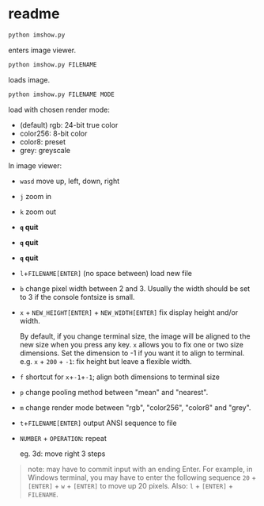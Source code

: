# readme
```python
python imshow.py
```

enters image viewer.

```python
python imshow.py FILENAME
```

loads image.

```python
python imshow.py FILENAME MODE
```

load with chosen render mode: 
- (default) rgb: 24-bit true color
- color256: 8-bit color
- color8: preset
- grey: greyscale

In image viewer:

- `wasd` move up, left, down, right
- `j` zoom in
- `k` zoom out
- **`q` quit**
- **`q` quit**
- **`q` quit**
- `l`+`FILENAME[ENTER]` (no space between) load new file
- `b` change pixel width between 2 and 3. Usually the width should be set to 3 if the console fontsize is small.
- `x` + `NEW_HEIGHT[ENTER]` + `NEW_WIDTH[ENTER]` fix display height and/or width. 
  
  By default, if you change terminal size, the image will be aligned to the new size when you press any key. 
  `x` allows you to fix one or two size dimensions. Set the dimension to -1 if you want it to align to terminal.
  e.g. `x` + `200` + `-1`: fix height but leave a flexible width.
  
- `f` shortcut for `x`+`-1`+`-1`; align both dimensions to terminal size
- `p` change pooling method between "mean" and "nearest".
- `m` change render mode between "rgb", "color256", "color8" and "grey".
- `t`+`FILENAME[ENTER]` output ANSI sequence to file
- `NUMBER` + `OPERATION`: repeat
  
    eg. 3d: move right 3 steps

> note: may have to commit input with an ending Enter. For example, 
> in Windows terminal, you may have to enter the following sequence
> `20` + `[ENTER]` + `w` + `[ENTER]` to move up 20 pixels.
> Also: `l` + `[ENTER]` + `FILENAME`.